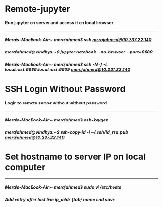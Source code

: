 # Remote-jupyter
#### Run jupyter on server and access it on local browser
<hr/>

##### Merajs-MacBook-Air:~ merajahmed$ ssh merajahmed@10.237.22.140

##### merajahmed@vindhya:~$ jupyter notebook --no-browser --port=8889

##### Merajs-MacBook-Air:~ merajahmed$ ssh -N -f -L localhost:8888:localhost:8889 merajahmed@10.237.22.140


# SSH Login Without Password
#### Login to remote server without without password
<hr/>

##### Merajs-MacBook-Air:~ merajahmed$ ssh-keygen

##### merajahmed@vindhya:~$ ssh-copy-id -i ~/.ssh/id_rsa.pub merajahmed@10.237.22.140


# Set hostname to server IP on local computer
#### 
<hr/>

##### Merajs-MacBook-Air:~ merajahmed$ sudo vi /etc/hosts
##### Add entry after last line ip_addr {tab} name and save
